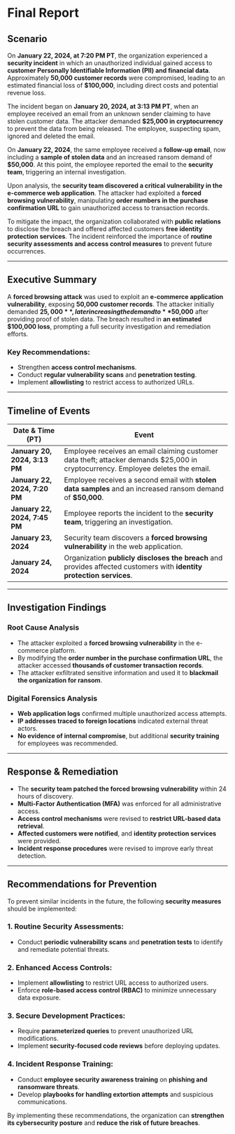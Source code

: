 # Final Report  

## Scenario  
On **January 22, 2024, at 7:20 PM PT**, the organization experienced a **security incident** in which an unauthorized individual gained access to **customer Personally Identifiable Information (PII) and financial data**. Approximately **50,000 customer records** were compromised, leading to an estimated financial loss of **$100,000**, including direct costs and potential revenue loss.  

The incident began on **January 20, 2024, at 3:13 PM PT**, when an employee received an email from an unknown sender claiming to have stolen customer data. The attacker demanded **$25,000 in cryptocurrency** to prevent the data from being released. The employee, suspecting spam, ignored and deleted the email.  

On **January 22, 2024**, the same employee received a **follow-up email**, now including a **sample of stolen data** and an increased ransom demand of **$50,000**. At this point, the employee reported the email to the **security team**, triggering an internal investigation.  

Upon analysis, the **security team discovered a critical vulnerability in the e-commerce web application**. The attacker had exploited a **forced browsing vulnerability**, manipulating **order numbers in the purchase confirmation URL** to gain unauthorized access to transaction records.  

To mitigate the impact, the organization collaborated with **public relations** to disclose the breach and offered affected customers **free identity protection services**. The incident reinforced the importance of **routine security assessments and access control measures** to prevent future occurrences.  

---

## Executive Summary  
A **forced browsing attack** was used to exploit an **e-commerce application vulnerability**, exposing **50,000 customer records**. The attacker initially demanded **$25,000**, later increasing the demand to **$50,000** after providing proof of stolen data. The breach resulted in **an estimated $100,000 loss**, prompting a full security investigation and remediation efforts.  

### **Key Recommendations:**  
- Strengthen **access control mechanisms**.  
- Conduct **regular vulnerability scans** and **penetration testing**.  
- Implement **allowlisting** to restrict access to authorized URLs.  

---

## Timeline of Events  

| **Date & Time (PT)**  | **Event**  |  
|----------------|----------------|  
| **January 20, 2024, 3:13 PM**  | Employee receives an email claiming customer data theft; attacker demands $25,000 in cryptocurrency. Employee deletes the email.  |  
| **January 22, 2024, 7:20 PM**  | Employee receives a second email with **stolen data samples** and an increased ransom demand of **$50,000**.  |  
| **January 22, 2024, 7:45 PM**  | Employee reports the incident to the **security team**, triggering an investigation.  |  
| **January 23, 2024**  | Security team discovers a **forced browsing vulnerability** in the web application.  |  
| **January 24, 2024**  | Organization **publicly discloses the breach** and provides affected customers with **identity protection services**.  |  

---

## Investigation Findings  
### **Root Cause Analysis**  
- The attacker exploited a **forced browsing vulnerability** in the e-commerce platform.  
- By modifying the **order number in the purchase confirmation URL**, the attacker accessed **thousands of customer transaction records**.  
- The attacker exfiltrated sensitive information and used it to **blackmail the organization for ransom**.  

### **Digital Forensics Analysis**  
- **Web application logs** confirmed multiple unauthorized access attempts.  
- **IP addresses traced to foreign locations** indicated external threat actors.  
- **No evidence of internal compromise**, but additional **security training** for employees was recommended.  

---

## Response & Remediation  
- The **security team patched the forced browsing vulnerability** within 24 hours of discovery.  
- **Multi-Factor Authentication (MFA)** was enforced for all administrative access.  
- **Access control mechanisms** were revised to **restrict URL-based data retrieval**.  
- **Affected customers were notified**, and **identity protection services** were provided.  
- **Incident response procedures** were revised to improve early threat detection.  

---

## Recommendations for Prevention  
To prevent similar incidents in the future, the following **security measures** should be implemented:  

### **1. Routine Security Assessments:**  
- Conduct **periodic vulnerability scans** and **penetration tests** to identify and remediate potential threats.  

### **2. Enhanced Access Controls:**  
- Implement **allowlisting** to restrict URL access to authorized users.  
- Enforce **role-based access control (RBAC)** to minimize unnecessary data exposure.  

### **3. Secure Development Practices:**  
- Require **parameterized queries** to prevent unauthorized URL modifications.  
- Implement **security-focused code reviews** before deploying updates.  

### **4. Incident Response Training:**  
- Conduct **employee security awareness training** on **phishing and ransomware threats**.  
- Develop **playbooks for handling extortion attempts** and suspicious communications.  

By implementing these recommendations, the organization can **strengthen its cybersecurity posture** and **reduce the risk of future breaches**.
